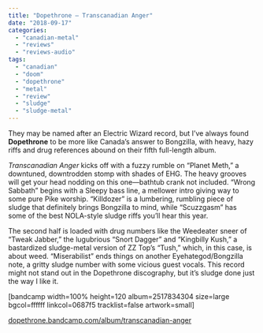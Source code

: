 ```yaml
---
title: "Dopethrone – Transcanadian Anger"
date: "2018-09-17"
categories: 
  - "canadian-metal"
  - "reviews"
  - "reviews-audio"
tags: 
  - "canadian"
  - "doom"
  - "dopethrone"
  - "metal"
  - "review"
  - "sludge"
  - "sludge-metal"
---
```


They may be named after an Electric Wizard record, but I’ve always found **Dopethrone** to be more like Canada’s answer to Bongzilla, with heavy, hazy riffs and drug references abound on their fifth full-length album.

_Transcanadian Anger_ kicks off with a fuzzy rumble on “Planet Meth,” a downtuned, downtrodden stomp with shades of EHG. The heavy grooves will get your head nodding on this one—bathtub crank not included. “Wrong Sabbath” begins with a Sleepy bass line, a mellower intro giving way to some pure Pike worship. “Killdozer” is a lumbering, rumbling piece of sludge that definitely brings Bongzilla to mind, while “Scuzzgasm” has some of the best NOLA-style sludge riffs you’ll hear this year.

The second half is loaded with drug numbers like the Weedeater sneer of “Tweak Jabber,” the lugubrious “Snort Dagger” and “Kingbilly Kush,” a bastardized sludge-metal version of ZZ Top’s “Tush,” which, in this case, is about weed. “Miserabilist” ends things on another Eyehategod/Bongzilla note, a gritty sludge number with some vicious guest vocals. This record might not stand out in the Dopethrone discography, but it’s sludge done just the way I like it.

\[bandcamp width=100% height=120 album=2517834304 size=large bgcol=ffffff linkcol=0687f5 tracklist=false artwork=small\]

[dopethrone.bandcamp.com/album/transcanadian-anger](https://dopethrone.bandcamp.com/album/transcanadian-anger)
